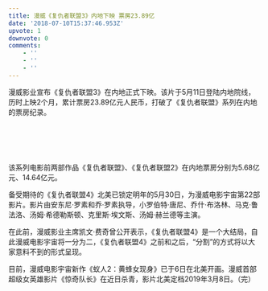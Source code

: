 ```yaml
---
title: 漫威《复仇者联盟3》内地下映 票房23.89亿
date: '2018-07-10T15:37:46.953Z'
upvote: 1
downvote: 0
comments:
    - ''
    - ''
    - ''
---
```


<div class="article-con">漫威影业宣布《复仇者联盟3》在内地正式下映。该片于5月11日登陆内地院线，历时上映2个月，累计票房23.89亿元人民币，打破了《复仇者联盟》系列在内地的票房纪录。</div>

<div class="article-con"><p style=""><br></p><p style=""><img src="http://img3.donews.com/uploads/img3/img_pic_1531217325_0" alt="" style="height: auto;"></p><p style=""><br></p><p style="">该系列电影前两部作品《复仇者联盟》、《复仇者联盟2》在内地票房分别为5.68亿元、14.64亿元。</p><p style="">备受期待的《复仇者联盟4》北美已锁定明年的5月30日，为漫威电影宇宙第22部影片。影片由安东尼·罗素和乔·罗素执导，小罗伯特·唐尼、乔什·布洛林、马克·鲁法洛、汤姆·希德勒斯顿、克里斯·埃文斯、汤姆·赫兰德等主演。</p><p style="">在此前，漫威影业主席凯文·费奇曾公开表示，《复仇者联盟4》是一个大结局，自此漫威电影宇宙将一分为二，《复仇者联盟4》之前和之后，“分割”的方式将以大家意料不到的形式呈现。</p><p style="">目前，漫威电影宇宙新作《蚁人2：黄蜂女现身》已于6日在北美开画。漫威首部超级女英雄影片《惊奇队长》在近日杀青，影片北美定档2019年3月8日。（完）</p></div>
